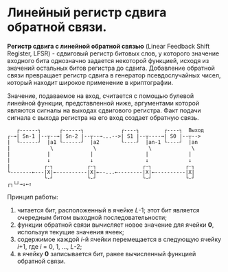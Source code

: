 # Линейный регистр сдвига обратной связи. 

**Регистр сдвига с линейной обратной связью** (Linear Feedback Shift Register, LFSR) - сдвиговый регистр битовых слов, у которого значение входного бита однозначно задается некоторой функцией, исходя из значений остальных битов регистра до сдвига.
Добавление обратной связи превращает регистр сдвига в генератор псевдослучайных чисел, который находит широкое применение в криптографии.

Значение, подаваемое на вход, считается с помощью булевой линейной функции, представленной ниже, аргументами которой являются сигналы на выходах сдвигового регистра. Факт подачи сигнала с выхода регистра на его вход создает обратную связь.
```
   ┌------┐      ┌------┐            ┌----┐        ┌----┐  Выход
┌-→| Sn-1 |--┬--→| Sn-2 |--┬--→...-->| S1 |--┬----→| S0 |--┬-->
|  └------┘  |a1 └------┘  |a2       └----┘  |an-1 └----┘  |an
|             \             \                 \             \
|            |             |                 |             |
|            ↓             ↓                 ↓             ↓
|           ┌-┐           ┌-┐               ┌-┐           ┌-┐
└-------←---|X|←----------|X|←--...←--------|X|←----------|X|
            └-┘           └-┘               └-┘           └-┘
┌┐└┘→↓←↑
```
Принцип работы:
1. читается бит, расположенный в ячейке *L*-1; этот бит является очередным битом выходной последовательности;
2. функции обратной связи вычисляет новое значение для ячейки **0**, используя текущие значения ячеек;
3. содержимое каждой *i*-й ячейки перемещается в следующую ячейку *i*+1, где *i* = 0, 1, ..., *L*-2;
4. в ячейку **0** записывается бит, ранее вычисленный функцией обратной связи.